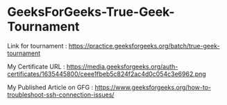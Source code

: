 # GeeksForGeeks-True-Geek-Tournament

Link for tournament : https://practice.geeksforgeeks.org/batch/true-geek-tournament

My Certificate URL : https://media.geeksforgeeks.org/auth-certificates/1635445800/ceee1fbeb5c824f2ac4d0c054c3e6962.png

My Published Article on GFG : https://www.geeksforgeeks.org/how-to-troubleshoot-ssh-connection-issues/


